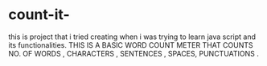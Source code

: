 # count-it-
this is project that i tried creating when i was trying to learn java script and its functionalities.
THIS IS A BASIC WORD COUNT METER THAT COUNTS NO. OF WORDS , CHARACTERS , SENTENCES , SPACES, PUNCTUATIONS .
